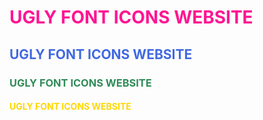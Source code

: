<h1 style="color:deeppink">UGLY FONT ICONS WEBSITE</h1>
<h2 style="color:royalblue">UGLY FONT ICONS WEBSITE</h2>
<h3 style="color:seagreen">UGLY FONT ICONS WEBSITE</h3>
<h4 style="color:gold">UGLY FONT ICONS WEBSITE</h4>
